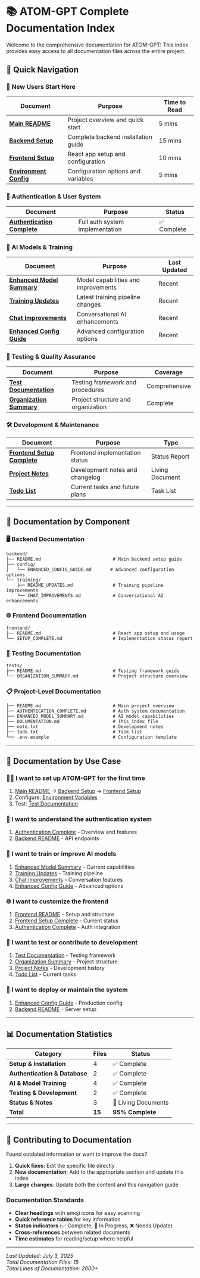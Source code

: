 # 📚 ATOM-GPT Complete Documentation Index

Welcome to the comprehensive documentation for ATOM-GPT! This index provides easy access to all documentation files across the entire project.

## 🎯 Quick Navigation

### 🚀 New Users Start Here
| Document | Purpose | Time to Read |
|----------|---------|--------------|
| [**Main README**](README.md) | Project overview and quick start | 5 mins |
| [**Backend Setup**](backend/README.md) | Complete backend installation guide | 15 mins |
| [**Frontend Setup**](frontend/README.md) | React app setup and configuration | 10 mins |
| [**Environment Config**](.env.example) | Configuration options and variables | 5 mins |

### 🔐 Authentication & User System
| Document | Purpose | Status |
|----------|---------|--------|
| [**Authentication Complete**](AUTHENTICATION_COMPLETE.md) | Full auth system implementation | ✅ Complete |

### 🤖 AI Models & Training
| Document | Purpose | Last Updated |
|----------|---------|--------------|
| [**Enhanced Model Summary**](ENHANCED_MODEL_SUMMARY.md) | Model capabilities and improvements | Recent |
| [**Training Updates**](backend/training/README_UPDATES.md) | Latest training pipeline changes | Recent |
| [**Chat Improvements**](backend/training/CHAT_IMPROVEMENTS.md) | Conversational AI enhancements | Recent |
| [**Enhanced Config Guide**](backend/config/ENHANCED_CONFIG_GUIDE.md) | Advanced configuration options | Recent |

### 🧪 Testing & Quality Assurance
| Document | Purpose | Coverage |
|----------|---------|----------|
| [**Test Documentation**](tests/README.md) | Testing framework and procedures | Comprehensive |
| [**Organization Summary**](tests/ORGANIZATION_SUMMARY.md) | Project structure and organization | Complete |

### 🛠️ Development & Maintenance
| Document | Purpose | Type |
|----------|---------|------|
| [**Frontend Setup Complete**](frontend/SETUP_COMPLETE.md) | Frontend implementation status | Status Report |
| [**Project Notes**](note.txt) | Development notes and changelog | Living Document |
| [**Todo List**](todo.txt) | Current tasks and future plans | Task List |

---

## 📂 Documentation by Component

### 🖥️ Backend Documentation
```
backend/
├── README.md                           # Main backend setup guide
├── config/
│   └── ENHANCED_CONFIG_GUIDE.md       # Advanced configuration options
└── training/
    ├── README_UPDATES.md               # Training pipeline improvements
    └── CHAT_IMPROVEMENTS.md            # Conversational AI enhancements
```

### 🌐 Frontend Documentation  
```
frontend/
├── README.md                           # React app setup and usage
└── SETUP_COMPLETE.md                   # Implementation status report
```

### 🧪 Testing Documentation
```
tests/
├── README.md                           # Testing framework guide
└── ORGANIZATION_SUMMARY.md             # Project structure overview
```

### 📋 Project-Level Documentation
```
├── README.md                           # Main project overview
├── AUTHENTICATION_COMPLETE.md          # Auth system documentation  
├── ENHANCED_MODEL_SUMMARY.md           # AI model capabilities
├── DOCUMENTATION.md                    # This index file
├── note.txt                            # Development notes
├── todo.txt                            # Task list
└── .env.example                        # Configuration template
```

---

## 🎯 Documentation by Use Case

### 👨‍💻 **I want to set up ATOM-GPT for the first time**
1. [Main README](README.md) → [Backend Setup](backend/README.md) → [Frontend Setup](frontend/README.md)
2. Configure: [Environment Variables](.env.example)
3. Test: [Test Documentation](tests/README.md)

### 🔐 **I want to understand the authentication system**
1. [Authentication Complete](AUTHENTICATION_COMPLETE.md) - Overview and features
2. [Backend README](backend/README.md) - API endpoints

### 🤖 **I want to train or improve AI models**
1. [Enhanced Model Summary](ENHANCED_MODEL_SUMMARY.md) - Current capabilities
2. [Training Updates](backend/training/README_UPDATES.md) - Training pipeline
3. [Chat Improvements](backend/training/CHAT_IMPROVEMENTS.md) - Conversation features
4. [Enhanced Config Guide](backend/config/ENHANCED_CONFIG_GUIDE.md) - Advanced options

### 🌐 **I want to customize the frontend**
1. [Frontend README](frontend/README.md) - Setup and structure
2. [Frontend Setup Complete](frontend/SETUP_COMPLETE.md) - Current status
3. [Authentication Complete](AUTHENTICATION_COMPLETE.md) - Auth integration

### 🧪 **I want to test or contribute to development**
1. [Test Documentation](tests/README.md) - Testing framework
2. [Organization Summary](tests/ORGANIZATION_SUMMARY.md) - Project structure
3. [Project Notes](note.txt) - Development history
4. [Todo List](todo.txt) - Current tasks

### 🔧 **I want to deploy or maintain the system**
1. [Enhanced Config Guide](backend/config/ENHANCED_CONFIG_GUIDE.md) - Production config
2. [Backend README](backend/README.md) - Server setup

---

## 📊 Documentation Statistics

| Category | Files | Status |
|----------|-------|--------|
| **Setup & Installation** | 4 | ✅ Complete |
| **Authentication & Database** | 2 | ✅ Complete |
| **AI & Model Training** | 4 | ✅ Complete |
| **Testing & Development** | 2 | ✅ Complete |
| **Status & Notes** | 3 | 🔄 Living Documents |
| **Total** | **15** | **95% Complete** |

---

## 🤝 Contributing to Documentation

Found outdated information or want to improve the docs?

1. **Quick fixes**: Edit the specific file directly
2. **New documentation**: Add to the appropriate section and update this index
3. **Large changes**: Update both the content and this navigation guide

### Documentation Standards
- **Clear headings** with emoji icons for easy scanning
- **Quick reference tables** for key information
- **Status indicators** (✅ Complete, 🔄 In Progress, ❌ Needs Update)
- **Cross-references** between related documents
- **Time estimates** for reading/setup where helpful

---

*Last Updated: July 3, 2025*  
*Total Documentation Files: 15*  
*Total Lines of Documentation: 2000+*
